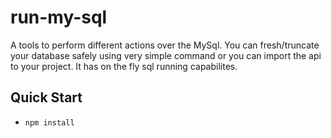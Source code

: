 # run-my-sql
A tools to perform different actions over the MySql. You can fresh/truncate your database safely using very simple command or you can import the api to your project. It has on the fly sql running capabilites.

## Quick Start
- `npm install`
